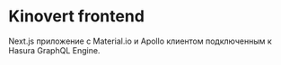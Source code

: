 # Kinovert frontend

Next.js приложение с Material.io и Apollo клиентом подключенным к Hasura GraphQL Engine.
